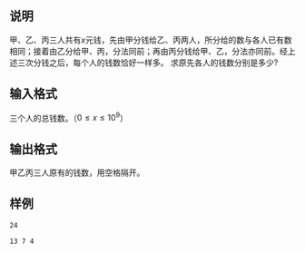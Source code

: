 <h2>说明</h2>

甲、乙、丙三人共有$x$元钱，先由甲分钱给乙、丙两人，所分给的数与各人已有数相同；接着由乙分给甲、丙，分法同前；再由丙分钱给甲、乙，分法亦同前。经上述三次分钱之后，每个人的钱数恰好一样多。 求原先各人的钱数分别是多少?
<h2>输入格式</h2>

三个人的总钱数。（$0 \le x \le 10^9$）

<h2>输出格式</h2>

甲乙丙三人原有的钱数，用空格隔开。

<h2>样例</h2>
<pre><code class="language-input1">24</code></pre><pre><code class="language-output1">13 7 4
</code></pre>
